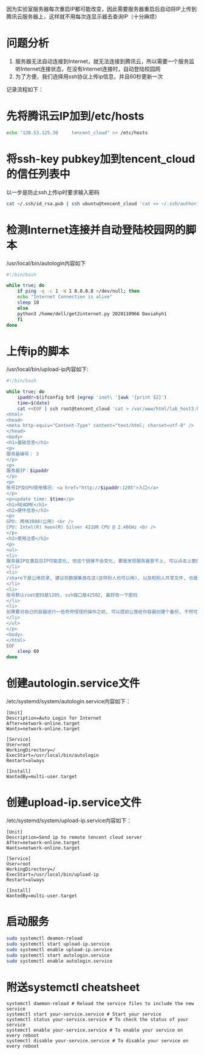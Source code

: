 <!--
.. title: 自动上传实验室服务器信息到腾讯云服务器
.. slug: zi-dong-shang-chuan-shi-yan-shi-fu-wu-qi-xin-xi-dao-teng-xun-yun-fu-wu-qi
.. date: 2021-09-03 19:31:01 UTC+08:00
.. tags: 
.. category: 
.. link: 
.. description: 
.. type: text
-->

因为实验室服务器每次重启IP都可能改变，因此需要服务器重启后自动将IP上传到腾讯云服务器上，这样就不用每次连显示器去查询IP（十分麻烦）

# 问题分析

1. 服务器无法自动连接到Internet，就无法连接到腾讯云，所以需要一个服务监听Internet连接状态，在没有Internet连接时，自动登陆校园网
2. 为了方便，我们选择用ssh协议上传ip信息，并且60秒更新一次

记录流程如下：

# 先将腾讯云IP加到/etc/hosts
```bash
echo "120.53.125.30     tencent_cloud" >> /etc/hosts
```

# 将ssh-key pubkey加到tencent_cloud的信任列表中
以一步是防止ssh上传ip时要求输入密码
```bash
cat ~/.ssh/id_rsa.pub | ssh ubuntu@tencent_cloud 'cat >> ~/.ssh/authorized_keys' 
```

# 检测Internet连接并自动登陆校园网的脚本
/usr/local/bin/autologin内容如下
```bash
#!/bin/bash

while true; do
    if ping -q -c 1 -W 1 8.8.8.8 >/dev/null; then
	echo "Internet Connection is alive"
	sleep 10
    else
	python3 /home/dell/get2internet.py 2020110966 Daxiahyh1
    fi
done
```

# 上传ip的脚本
/usr/local/bin/upload-ip内容如下:
```bash
#!/bin/bash

while true; do
    ipaddr=$(ifconfig br0 |egrep 'inet\ '|awk '{print $2}')
    time=$(date)
    cat <<EOF | ssh root@tencent_cloud 'cat > /var/www/html/lab_host3.html'
<html>
<head>
<meta http-equiv="Content-Type" content="text/html; charset=utf-8" />
</head>
<body>
<h1>基础信息</h1>
<p>
服务器编号： 3
</p>
<p>
服务器IP：$ipaddr
</p>
<p>
账号IP及GPU使用情况: <a href="http://$ipaddr:1205">入口</a>
</p>
<p>update time: $time</p>
<h1>README</h1>
<h2>硬件信息</h2>
<p>
GPU: 两块3080(公用) <br />
CPU: Intel(R) Xeon(R) Silver 4210R CPU @ 2.40GHz <br />
</p>
<h2>使用注意</h2>
<p>
<ul>
<li>
服务器IP在重启后IP可能变化, 但这个链接不会变化, 要是发现服务器登不上, 可以点击上面的账号IP信息入口, 查看自己账号IP是否改变过
</li>
<li>
/share下是公用目录, 建议将数据集放在这(这样别人也可以用), 以及和别人共享文件, 也是这个目录, 显卡驱动安装脚本(rescue.sh)也在这里, 最好不要自己瞎装驱动了, 如果要自己装, 后面加上--no-kernel-module参数
</li>
<li>
账号默认root密码是1205, ssh端口是42502, 最好改一下密码
</li>
<li>
如果要对自己的容器进行一些奇奇怪怪的操作之前, 可以提前让我给你容器创建个备份, 不然可能发生一些不太好的事情
</li>
</ul>
</p>
<body>
</html>
EOF
    sleep 60
done

```

# 创建autologin.service文件
/etc/systemd/system/autologin.service内容如下：
```
[Unit]
Description=Auto Login for Internet
After=network-online.target
Wants=network-online.target

[Service]
User=root
WorkingDirectory=/
ExecStart=/usr/local/bin/autologin
Restart=always

[Install]
WantedBy=multi-user.target
```

# 创建upload-ip.service文件
/etc/systemd/system/upload-ip.service内容如下：
```
[Unit]
Description=Send ip to remote tencent cloud server
After=network-online.target
Wants=network-online.target

[Service]
User=root
WorkingDirectory=/
ExecStart=/usr/local/bin/upload-ip
Restart=always

[Install]
WantedBy=multi-user.target
```

# 启动服务
```bash
sudo systemctl deamon-reload
sudo systemctl start upload-ip.service
sudo systemctl enable upload-ip.service
sudo systemctl start autologin.service
sudo systemctl enable autologin.service
```

# 附送systemctl cheatsheet
```
systemctl daemon-reload # Reload the service files to include the new service
systemctl start your-service.service # Start your service
systemctl status your-service.service # To check the status of your service
systemctl enable your-service.service # To enable your service on every reboot
systemctl disable your-service.service # To disable your service on every reboot
```

